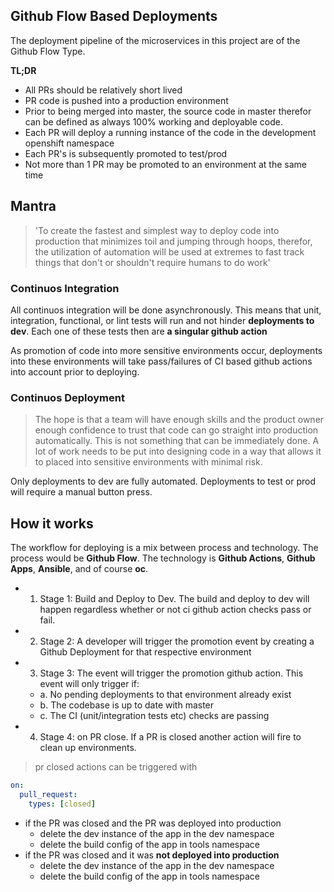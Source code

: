 ## Github Flow Based Deployments

The deployment pipeline of the microservices in this project are of the Github Flow Type. 

__TL;DR__ 
- All PRs should be relatively short lived
- PR code is pushed into a production environment
- Prior to being merged into master, the source code in master therefor can be defined as always 100% working
and deployable code. 
- Each PR will deploy a running instance of the code in the development openshift namespace
- Each PR's is subsequently promoted to test/prod
- Not more than 1 PR may be promoted to an environment at the same time


## Mantra
> 'To create the fastest and simplest way to deploy code into production that minimizes toil and jumping through hoops, therefor,
the utilization of automation will be used at extremes to fast track things that don't or shouldn't require humans to do work'

### Continuos Integration

All continuos integration will be done asynchronously. This means that unit, integration, functional, or lint tests will run and not hinder __deployments to dev__. Each one of these tests then are __a singular github action__

As promotion of code into more sensitive environments occur, deployments into these environments will take pass/failures of CI based github actions into account prior to deploying. 

### Continuos Deployment

> The hope is that a team will have enough skills and the product owner enough confidence to trust that code can go straight into production automatically. This is not something that can be immediately done. A lot of work needs to be put into designing code in a way that allows it to placed into sensitive environments with minimal risk. 

Only deployments to dev are fully automated. Deployments to test or prod will require a manual button press. 

## How it works

The workflow for deploying is a mix between process and technology. The process would be __Github Flow__. 
The technology is __Github Actions__, __Github Apps__, __Ansible__, and of course __oc__.

- 1. Stage 1: Build and Deploy to Dev. The build and deploy to dev will happen regardless whether or not ci github action checks pass or fail. 
- 2. Stage 2: A developer will trigger the promotion event by creating a Github Deployment for that respective environment
- 3. Stage 3: The event will trigger the promotion github action. This event will only trigger if:
  - a. No pending deployments to that environment already exist
  - b. The codebase is up to date with master
  - c. The CI (unit/integration tests etc) checks are passing
- 4. Stage 4: on PR close. If a PR is closed another action will fire to clean up environments.
> pr closed actions can be triggered with 
> 
  ```yaml
  on:
    pull_request:
      types: [closed]
  ```
  - if the  PR was closed and the PR was deployed into production
    - delete the dev instance of the app in the dev namespace
    - delete the build config of the app in tools namespace
  - if the PR was closed and it was __not deployed into production__
     - delete the dev instance of the app in the dev namespace
    - delete the build config of the app in tools namespace